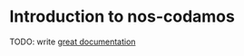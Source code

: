 # Introduction to nos-codamos

TODO: write [great documentation](http://jacobian.org/writing/what-to-write/)
